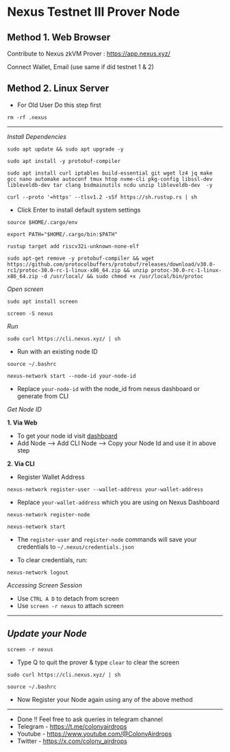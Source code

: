 # Nexus Testnet III Prover Node 

## Method 1. Web Browser
Contribute to Nexus zkVM Prover : https://app.nexus.xyz/

Connect Wallet, Email (use same if did testnet 1 & 2)

## Method 2. Linux Server
- For Old User Do this step first
```
rm -rf .nexus
```

---
*Install Dependencies*
```
sudo apt update && sudo apt upgrade -y
```
```
sudo apt install -y protobuf-compiler
```
```
sudo apt install curl iptables build-essential git wget lz4 jq make gcc nano automake autoconf tmux htop nvme-cli pkg-config libssl-dev libleveldb-dev tar clang bsdmainutils ncdu unzip libleveldb-dev  -y
```
```
curl --proto '=https' --tlsv1.2 -sSf https://sh.rustup.rs | sh
```
- Click Enter to install default system settings
```
source $HOME/.cargo/env
```
```
export PATH="$HOME/.cargo/bin:$PATH"
```
```
rustup target add riscv32i-unknown-none-elf
```
```
sudo apt-get remove -y protobuf-compiler && wget https://github.com/protocolbuffers/protobuf/releases/download/v30.0-rc1/protoc-30.0-rc-1-linux-x86_64.zip && unzip protoc-30.0-rc-1-linux-x86_64.zip -d /usr/local/ && sudo chmod +x /usr/local/bin/protoc
```


*Open screen*
```
sudo apt install screen
```
```
screen -S nexus
```

*Run*
```
sudo curl https://cli.nexus.xyz/ | sh
```
- Run with an existing node ID
```
source ~/.bashrc

nexus-network start --node-id your-node-id
```
- Replace `your-node-id` with the node_id from nexus dashboard or generate from CLI

*Get Node ID*

**1. Via Web**
- To get your node id visit [dashboard](https://app.nexus.xyz)
- Add Node --> Add CLI Node --> Copy your Node Id and use it in above step

**2. Via CLI**
- Register Wallet Address
```
nexus-network register-user --wallet-address your-wallet-address
```
- Replace `your-wallet-address` which you are using on Nexus Dashboard
```
nexus-network register-node
```
```
nexus-network start
```
- The `register-user` and `register-node` commands will save your credentials to `~/.nexus/credentials.json`

- To clear credentials, run:
```
nexus-network logout
```

*Accessing Screen Session*
- Use `CTRL A D` to detach from screen
- Use `screen -r nexus` to attach screen

---

## *Update your Node*
```
screen -r nexus
```
- Type Q to quit the prover & type `clear` to clear the screen
```
sudo curl https://cli.nexus.xyz/ | sh
```
```
source ~/.bashrc
```
- Now Register your Node again using any of the above method

---
- Done !! Feel free to ask queries in telegram channel
- Telegram - https://t.me/colonyairdrops
- Youtube - https://www.youtube.com/@ColonyAirdrops
- Twitter - https://x.com/colony_airdrops
